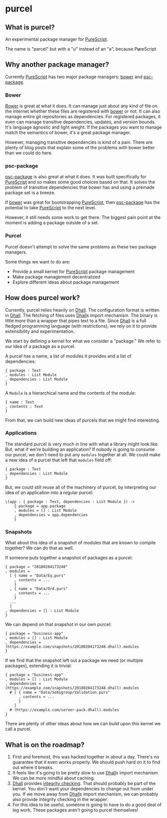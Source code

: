 # purcel

## What is purcel?

An experimental package manager for [PureScript][].

The name is "parcel" but with a "u" instead of an "a", because P**u**reScript

## Why another package manager?

Currently [PureScript][] has two major package managers: [bower][] and [psc-package][].

### Bower

[Bower][] is great at what it does.
It can manage just about any kind of file on the internet whether these files are registered with [bower][] or not.
It can also manage entire git repositories as dependencies.
For registered packages, it even can manage transitive dependencies, updates, and version bounds.
It's language agnostic and light weight.
If the packages you want to manage match the semantics of bower, it's a great package manager.

However, managing transitive dependencies is kind of a pain.
There are plenty of blog posts that explain some of the problems with bower better than we could do here.

### psc-package

[psc-package][] is also great at what it does.
It was built specifically for [PureScript][] and so makes some good choices based on that.
It solves the problem of transitive dependencies that bower has and using a premade package set is a breeze.

If [bower][] was great for bootstrapping [PureScript][],
then [psc-package][] has the potential to take [PureScript][] to the next level.

However, it still needs some work to get there.
The biggest pain point at the moment is adding a package outside of a set.

### Purcel

Purcel doesn't attempt to solve the same problems as these two package managers.

Some things we want to do are:

* Provide a small kernel for [PureScript][] package management
* Make package management decentralized
* Explore different ideas about package management

## How does purcel work?

Currently, purcel relies heavily on [Dhall][].
The configuration format is written in [Dhall][].
The fetching of files uses [Dhall][]s import mechanism.
The binary is little more than a wrapper that pipes text to a file.
Since [Dhall][] is a full fledged programming language (with restrictions),
we rely on it to provide extensibility and experimentation.

We start by defining a kernel for what we consider a "package."
We refer to our idea of a package as a purcel.

A purcel has a name, a list of modules it provides and a list of dependencies:

```Dhall
{ package : Text
, modules : List Module
, dependencies : List Module
}
```

A `Module` is a hierarchical name and the contents of the module:

```Dhall
{ name : Text
, contents : Text
}
```

From that, we can build new ideas of purcels that we might find interesting.

### Applications

The standard purcel is very much in line with what a library might look like.
But, what if we're building an application?
If nobody is going to consume our purcel, we don't need to put any `modules` together at all.
We could make a new idea of a purcel that left that `modules` field off:

```Dhall
{ package : Text
, dependencies : List Module
}
```

But, we could still reuse all of the machinery of purcel, by interpreting our idea of an application into a regular purcel:

```Dhall
\(app : { package : Text, dependencies : List Module }) ->
    { package = app.package
    , modules = [] : List Module
    , dependencies = app.dependencies
    }
```

### Snapshots

What about this idea of a snapshot of modules that are known to compile together?
We can do that as well.

If someone puts together a snapshot of packages as a purcel:

```Dhall
{ package = "20180204173248"
, modules =
  [ { name = "Data/Eq.purs"
    , contents = ...
    }
  , { name = "Data/Ord.purs"
    , contents = ...
    }
  ...
  ]
, dependencies = [] : List Module
}
```

We can depend on that snapshot in our own purcel:

```Dhall
{ package = "business-app"
, modules = [] : List Module
, dependencies = (https://example.com/snapshots/20180204173248.dhall).modules
}
```

If we find that the snapshot left out a package we need (or multiple packages),
extending it is trivial:

```Dhall
{ package = "business-app"
, modules = [] : List Module
, dependencies = (https://example.com/snapshots/20180204173248.dhall).modules
  # [ { name = "Data/Semigroup/Validation.purs"
      , contents = ...
      }
    ]
  # (https://example.com/server-pack.dhall).modules
}
```

There are plenty of other ideas about how we can build upon this kernel we call a purcel.

## What is on the roadmap?

1. First and foremost, this was hacked together in about a day.
    There's no guarantee that it even works properly.
    We should push hard on it to find out where it breaks.
1. It feels like it's going to be pretty slow to use [Dhall][]s import mechanism.
    We can be more mindful about caching.
1. [Dhall][] provides [integrity checking][].
    That should probably be part of the kernel.
    You don't want your dependencies to change out from under you.
    If we move away from [Dhall][]s import mechanism,
    we can probably also provide integrity checking in the wrapper.
1. For this idea to be useful, someone is going to have to do a good deal of leg work.
    These packages aren't going to purcel themselves!

[bower]: https://bower.io/
[Dhall]: https://github.com/dhall-lang/dhall-lang
[integrity checking]: https://www.stackage.org/haddock/nightly-2018-01-29/dhall-1.9.0/Dhall-Tutorial.html#g:16
[psc-package]: https://github.com/purescript/psc-package
[PureScript]: http://purescript.org/
